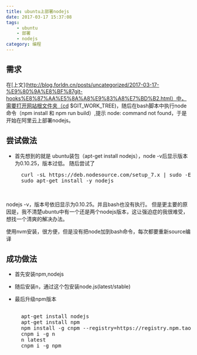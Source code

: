 ```yaml
---
title: ubuntu上部署nodejs
date: 2017-03-17 15:37:08
tags:
	- ubuntu
	- 部署
	- nodejs
category: 编程
---
```


## 需求
在[上文](http://blog.forldn.cn/posts/uncategorized/2017-03-17-%E9%80%9A%E8%BF%87git-hooks%E8%87%AA%E5%8A%A8%E9%83%A8%E7%BD%B2.html）中，需要打开网站根文件夹（cd $GIT_WORK_TREE)，随后在bash脚本中执行node命令（npm install 和 npm run build）,提示 node: command not found，于是开始在阿里云上部署nodejs。

## 尝试做法
- 首先想到的就是 ubuntu装包（apt-get install nodejs），node -v后显示版本为0.10.25，版本过低。
随后尝试了
	<pre>
	curl -sL https://deb.nodesource.com/setup_7.x | sudo -E bash -  
	sudo apt-get install -y nodejs
	
	</pre>
nodejs -v，版本号依旧显示为0.10.25。并且bash也没有执行。
但是更主要的原因是，我不清楚ubuntu中有一个还是两个nodejs版本，这让强迫症的我很难受，想找一个清爽的解决办法。

使用nvm安装，很方便，但是没有把node加到bash命令，每次都要重新source编译

## 成功做法
- 首先安装npm,nodejs

- 随后安装n，通过这个包安装node.js(latest/stable)

- 最后升级npm版本
	<pre>

	apt-get install nodejs
	apt-get install npm
	npm install -g cnpm --registry=https://registry.npm.taobao.org
	cnpm i -g n
	n latest
	cnpm i -g npm
	</pre>

